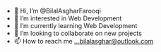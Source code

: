 - 👋 Hi, I’m @BilalAsgharFarooqi
- 👀 I’m interested in Web Development
- 🌱 I’m currently learning Web Development
- 💞️ I’m looking to collaborate on new projects
- 📫 How to reach me ...bilalasghar@outlook.com

<!---
BilalAsgharFarooqi/BilalAsgharFarooqi is a ✨ special ✨ repository because its `README.md` (this file) appears on your GitHub profile.
You can click the Preview link to take a look at your changes.
--->
